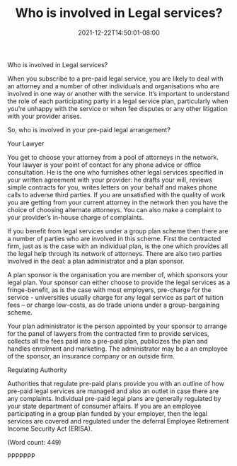 ﻿---
title: "Who is involved in Legal services?"
date: 2021-12-22T14:50:01-08:00
description: "Pre-Paid Legal Tips for Web Success"
featured_image: "/images/Pre-Paid Legal.jpg"
tags: ["Pre Paid Legal"]
---

Who is involved in Legal services?

When you subscribe to a pre-paid legal service, you are likely to deal 
with an attorney and a number of other individuals and organisations who 
are involved in one way or another with the service. It’s important to 
understand the role of each participating party in a legal service plan, 
particularly when you’re unhappy with the service or when fee disputes or 
any other litigation with your provider arises. 

So, who is involved in your pre-paid legal arrangement?

Your Lawyer

You get to choose your attorney from a pool of attorneys in the network. 
Your lawyer is your point of contact for any phone advice or office 
consultation. He is the one who furnishes other legal services specified 
in your written agreement with your provider: he drafts your will, reviews 
simple contracts for you, writes letters on your behalf and makes phone 
calls to adverse third parties. 
If you are unsatisfied with the quality of work you are getting from your 
current attorney in the network then you have the choice of choosing 
alternate attorneys. You can also make a complaint to your provider’s 
in-house charge of complaints. 

If you benefit from legal services under a group plan scheme then there are 
a number of parties who are involved in this scheme. 
First the contracted firm, just as is the case with an individual plan, is 
the one which provides all the legal help through its network of attorneys. 
There are also two parties involved in the deal: a plan administrator and a 
plan sponsor. 

A plan sponsor is the organisation you are member of, which sponsors your 
legal plan. Your sponsor can either choose to provide the legal services as 
a fringe-benefit, as is the case with most employers, pre-charge for the 
service  - universities usually charge for any legal service as part of 
tuition fees – or charge low-costs, as do trade unions under a 
group-bargaining scheme.

Your plan administrator is the person appointed by your sponsor to arrange 
for the panel of lawyers from the contracted firm to provide services, 
collects all the fees paid into a pre-paid plan, publicizes the plan and 
handles enrolment and marketing. The administrator may be a an employee of 
the sponsor, an insurance company or an outside firm. 

Regulating Authority

Authorities that regulate pre-paid plans provide you with an outline of how 
pre-paid legal services are managed and also an outlet in case there are 
any complaints. 
Individual pre-paid legal plans are generally regulated by your state 
department of consumer affairs. 
If you are an employee participating in a group plan funded by your 
employer, then the legal services are covered and regulated under the 
deferral Employee Retirement Income Security Act (ERISA).

(Word count: 449)

PPPPPPP

